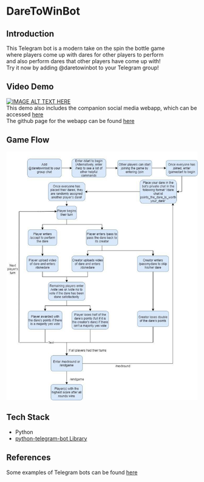 # DareToWinBot

## Introduction
This Telegram bot is a modern take on the spin the bottle game<br>
where players come up with dares for other players to perform<br>
and also perform dares that other players have come up with!<br>
Try it now by adding @daretowinbot to your Telegram group!

## Video Demo
<a href="http://www.youtube.com/watch?feature=player_embedded&v=mr-PCr-bi8Q
" target="_blank"><img src="http://img.youtube.com/vi/mr-PCr-bi8Q/0.jpg" 
alt="IMAGE ALT TEXT HERE" width="480" height="360" border="0" /></a><br>
This demo also includes the companion social media webapp, which can be accessed <a href='https://daretowinweb.herokuapp.com/' target='_blank'>here</a><br>
The github page for the webapp can be found <a href=https://github.com/joncao159/DareToWinWebapp>here</a>

## Game Flow
![alt text](https://github.com/VisnuRavi/DareToWinSubmit/blob/master/daretowinbot_gameflow.jpg)

## Tech Stack
* Python
* <a href=https://python-telegram-bot.readthedocs.io/en/stable/>python-telegram-bot Library</a>

## References
Some examples of Telegram bots can be found <a href=https://github.com/python-telegram-bot/python-telegram-bot/tree/master/examples>here</a>
